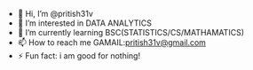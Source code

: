 - 👋 Hi, I’m @pritish31v
- 👀 I’m interested in DATA ANALYTICS 
- 🌱 I’m currently learning BSC(STATISTICS/CS/MATHAMATICS)
- 📫 How to reach me GAMAIL:pritish31v@gmail.com
- ⚡ Fun fact: i am good for nothing!

<!---
pritish31v/pritish31v is a ✨ special ✨ repository because its `README.md` (this file) appears on your GitHub profile.
You can click the Preview link to take a look at your changes.
--->
